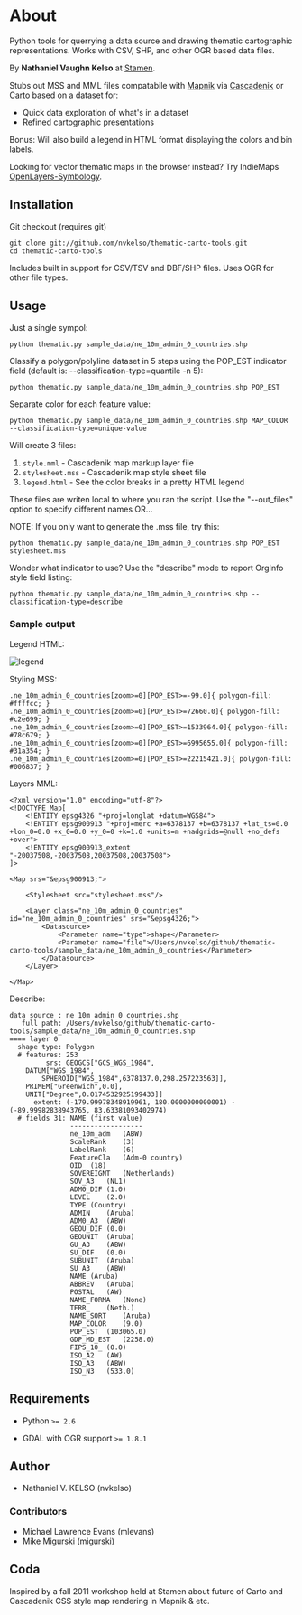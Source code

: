 # About

Python tools for querrying a data source and drawing thematic cartographic representations. Works with CSV, SHP, and other OGR based data files.

By **Nathaniel Vaughn Kelso** at [Stamen](http://stamen.com).

Stubs out MSS and MML files compatabile with [Mapnik](https://github.com/mapnik/mapnik) via [Cascadenik](https://github.com/mapnik/Cascadenik) or [Carto](https://github.com/mapbox/Carto) based on a dataset for:

* Quick data exploration of what's in a dataset
* Refined cartographic presentations

Bonus: Will also build a legend in HTML format displaying the colors and bin labels.

Looking for vector thematic maps in the browser instead? Try IndieMaps [OpenLayers-Symbology](https://github.com/sourcepole/qgis-openlayers-plugin).

## Installation

Git checkout (requires git)

    git clone git://github.com/nvkelso/thematic-carto-tools.git
    cd thematic-carto-tools
    
Includes built in support for CSV/TSV and DBF/SHP files. Uses OGR for other file types.


## Usage

Just a single sympol:

    python thematic.py sample_data/ne_10m_admin_0_countries.shp

Classify a polygon/polyline dataset in 5 steps using the POP_EST indicator field (default is: --classification-type=quantile -n 5):

    python thematic.py sample_data/ne_10m_admin_0_countries.shp POP_EST

Separate color for each feature value:

    python thematic.py sample_data/ne_10m_admin_0_countries.shp MAP_COLOR --classification-type=unique-value

Will create 3 files:

1. `style.mml` - Cascadenik map markup layer file
2. `stylesheet.mss` - Cascadenik map style sheet file
3. `legend.html` - See the color breaks in a pretty HTML legend

These files are writen local to where you ran the script. Use the "--out_files" option to specify different names OR...

NOTE: If you only want to generate the .mss file, try this:
    
    python thematic.py sample_data/ne_10m_admin_0_countries.shp POP_EST stylesheet.mss

Wonder what indicator to use? Use the "describe" mode to report OrgInfo style field listing:

    python thematic.py sample_data/ne_10m_admin_0_countries.shp --classification-type=describe


### Sample output

Legend HTML:

![legend](https://github.com/nvkelso/thematic-carto-tools/raw/master/sample_data/images/legend.png)

Styling MSS:

    .ne_10m_admin_0_countries[zoom>=0][POP_EST>=-99.0]{ polygon-fill: #ffffcc; }
    .ne_10m_admin_0_countries[zoom>=0][POP_EST>=72660.0]{ polygon-fill: #c2e699; }
    .ne_10m_admin_0_countries[zoom>=0][POP_EST>=1533964.0]{ polygon-fill: #78c679; }
    .ne_10m_admin_0_countries[zoom>=0][POP_EST>=6995655.0]{ polygon-fill: #31a354; }
    .ne_10m_admin_0_countries[zoom>=0][POP_EST>=22215421.0]{ polygon-fill: #006837; }

Layers MML:

    <?xml version="1.0" encoding="utf-8"?>
    <!DOCTYPE Map[
        <!ENTITY epsg4326 "+proj=longlat +datum=WGS84">
	    <!ENTITY epsg900913 "+proj=merc +a=6378137 +b=6378137 +lat_ts=0.0 +lon_0=0.0 +x_0=0.0 +y_0=0 +k=1.0 +units=m +nadgrids=@null +no_defs +over">
	    <!ENTITY epsg900913_extent "-20037508,-20037508,20037508,20037508">
    ]>
    
    <Map srs="&epsg900913;">
    
	    <Stylesheet src="stylesheet.mss"/>

	    <Layer class="ne_10m_admin_0_countries" id="ne_10m_admin_0_countries" srs="&epsg4326;">
		    <Datasource>
			    <Parameter name="type">shape</Parameter>
			    <Parameter name="file">/Users/nvkelso/github/thematic-carto-tools/sample_data/ne_10m_admin_0_countries</Parameter>
		    </Datasource>
	    </Layer>
    
    </Map>

Describe:

    data source : ne_10m_admin_0_countries.shp
       full path: /Users/nvkelso/github/thematic-carto-tools/sample_data/ne_10m_admin_0_countries.shp
    ==== layer 0
      shape type: Polygon
      # features: 253
             srs: GEOGCS["GCS_WGS_1984",
        DATUM["WGS_1984",
            SPHEROID["WGS_1984",6378137.0,298.257223563]],
        PRIMEM["Greenwich",0.0],
        UNIT["Degree",0.0174532925199433]]
          extent: (-179.99978348919961, 180.0000000000001) - (-89.99982838943765, 83.63381093402974)
      # fields 31: NAME (first value)
                   ------------------
                   ne_10m_adm	(ABW)
                   ScaleRank	(3)
                   LabelRank	(6)
                   FeatureCla	(Adm-0 country)
                   OID_	(18)
                   SOVEREIGNT	(Netherlands)
                   SOV_A3	(NL1)
                   ADM0_DIF	(1.0)
                   LEVEL	(2.0)
                   TYPE	(Country)
                   ADMIN	(Aruba)
                   ADM0_A3	(ABW)
                   GEOU_DIF	(0.0)
                   GEOUNIT	(Aruba)
                   GU_A3	(ABW)
                   SU_DIF	(0.0)
                   SUBUNIT	(Aruba)
                   SU_A3	(ABW)
                   NAME	(Aruba)
                   ABBREV	(Aruba)
                   POSTAL	(AW)
                   NAME_FORMA	(None)
                   TERR_	(Neth.)
                   NAME_SORT	(Aruba)
                   MAP_COLOR	(9.0)
                   POP_EST	(103065.0)
                   GDP_MD_EST	(2258.0)
                   FIPS_10_	(0.0)
                   ISO_A2	(AW)
                   ISO_A3	(ABW)
                   ISO_N3	(533.0)

## Requirements

- Python `>= 2.6`

- GDAL with OGR support `>= 1.8.1`


## Author

- Nathaniel V. KELSO (nvkelso)

### Contributors

- Michael Lawrence Evans (mlevans)
- Mike Migurski (migurski)


## Coda

Inspired by a fall 2011 workshop held at Stamen about future of Carto and Cascadenik CSS style map rendering in Mapnik & etc.